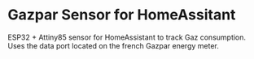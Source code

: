 # Gazpar Sensor for HomeAssitant

ESP32 + Attiny85 sensor for HomeAssistant to track Gaz consumption. Uses the data port located on the french Gazpar energy meter.

